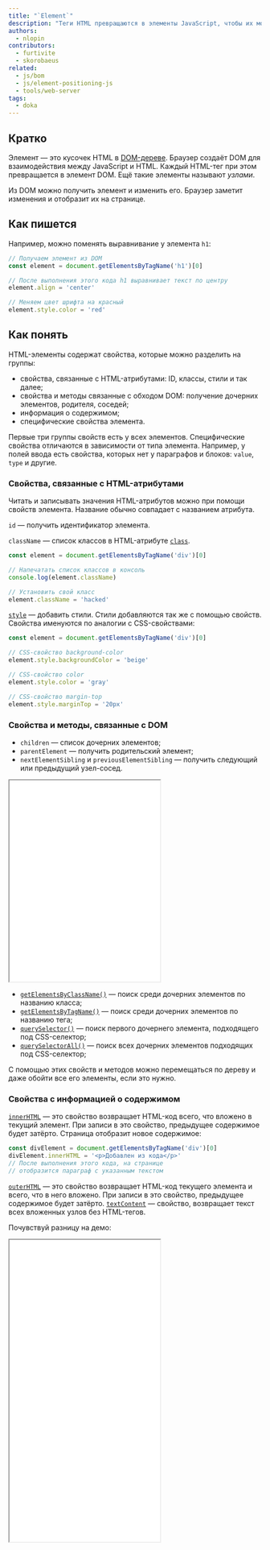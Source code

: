 ```yaml
---
title: "`Element`"
description: "Теги HTML превращаются в элементы JavaScript, чтобы их можно было потрогать из кода."
authors:
  - nlopin
contributors:
  - furtivite
  - skorobaeus
related:
  - js/bom
  - js/element-positioning-js
  - tools/web-server
tags:
  - doka
---
```


## Кратко

Элемент — это кусочек HTML в [DOM-дереве](/js/dom/#iz-chego-sostoit-dom). Браузер создаёт DOM для взаимодействия между JavaScript и HTML. Каждый HTML-тег при этом превращается в элемент DOM. Ещё такие элементы называют _узлами_.

Из DOM можно получить элемент и изменить его. Браузер заметит изменения и отобразит их на странице.

## Как пишется

Например, можно поменять выравнивание у элемента `h1`:

```js
// Получаем элемент из DOM
const element = document.getElementsByTagName('h1')[0]

// После выполнения этого кода h1 выравнивает текст по центру
element.align = 'center'

// Меняем цвет шрифта на красный
element.style.color = 'red'
```

## Как понять

HTML-элементы содержат свойства, которые можно разделить на группы:

- свойства, связанные с HTML-атрибутами: ID, классы, стили и так далее;
- свойства и методы связанные с обходом DOM: получение дочерних элементов, родителя, соседей;
- информация о содержимом;
- специфические свойства элемента.

Первые три группы свойств есть у всех элементов. Специфические свойства отличаются в зависимости от типа элемента. Например, у полей ввода есть свойства, которых нет у параграфов и блоков: `value`, `type` и другие.

### Свойства, связанные с HTML-атрибутами

Читать и записывать значения HTML-атрибутов можно при помощи свойств элемента. Название обычно совпадает с названием атрибута.

`id` — получить идентификатор элемента.

`className` — список классов в HTML-атрибуте [`class`](/html/class/).

```js
const element = document.getElementsByTagName('div')[0]

// Напечатать список классов в консоль
console.log(element.className)

// Установить свой класс
element.className = 'hacked'
```

[`style`](/js/element-style/) — добавить стили. Стили добавляются так же с помощью свойств. Свойства именуются по аналогии с CSS-свойствами:

```js
const element = document.getElementsByTagName('div')[0]

// CSS-свойство background-color
element.style.backgroundColor = 'beige'

// CSS-свойство color
element.style.color = 'gray'

// CSS-свойство margin-top
element.style.marginTop = '20px'
```

### Свойства и методы, связанные с DOM

- `children` — список дочерних элементов;
- `parentElement` — получить родительский элемент;
- `nextElementSibling` и `previousElementSibling` — получить следующий или предыдущий узел-сосед.

<iframe title="Окружение DOM-элементов" src="demos/dom/" height="400"></iframe>

- [`getElementsByClassName()`](/js/getelementsbyclassname/) — поиск среди дочерних элементов по названию класса;
- [`getElementsByTagName()`](/js/getelementsbytagname/) — поиск среди дочерних элементов по названию тега;
- [`querySelector()`](/js/query-selector/) — поиск первого дочернего элемента, подходящего под CSS-селектор;
- [`querySelectorAll()`](/js/query-selector-all/) — поиск всех дочерних элементов подходящих под CSS-селектор;

С помощью этих свойств и методов можно перемещаться по дереву и даже обойти все его элементы, если это нужно.

### Свойства с информацией о содержимом

[`innerHTML`](/js/element-innerhtml/) — это свойство возвращает HTML-код всего, что вложено в текущий элемент. При записи в это свойство, предыдущее содержимое будет затёрто. Страница отобразит новое содержимое:

```js
const divElement = document.getElementsByTagName('div')[0]
divElement.innerHTML = '<p>Добавлен из кода</p>'
// После выполнения этого кода, на странице
// отобразится параграф с указанным текстом
```

[`outerHTML`](/js/element-outerhtml/) — это свойство возвращает HTML-код текущего элемента и всего, что в него вложено. При записи в это свойство, предыдущее содержимое будет затёрто.
[`textContent`](/js/element-textcontent/) — свойство, возвращает текст всех вложенных узлов без HTML-тегов.

Почувствуй разницу на демо:

<iframe title="Содержимое DOM-элементов" src="demos/dom-html/" height="600"></iframe>
